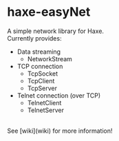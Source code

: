 # haxe-easyNet

A simple network library for Haxe.
<br/>
Currently provides:
* Data streaming
  * NetworkStream
* TCP connection
  * TcpSocket
  * TcpClient
  * TcpServer
* Telnet connection (over TCP)
  * TelnetClient
  * TelnetServer
<br/>
See [wiki](wiki) for more information!